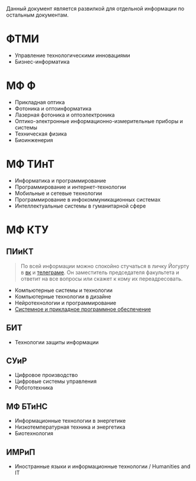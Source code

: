Данный документ является развилкой для отдельной информации по остальным документам.

# ФТМИ

- Управление технологическими инновациями
- Бизнес-информатика

# МФ Ф

- Прикладная оптика
- Фотоника и оптоинформатика
- Лазерная фотоника и оптоэлектроника
- Оптико-электронные информационно-измерительные приборы и системы
- Техническая физика
- Биоинженерия

# МФ ТИнТ

- Информатика и программирование
- Программирование и интернет-технологии
- Мобильные и сетевые технологии
- Программирование в инфокоммуникационных системах
- Интеллектуальные системы в гуманитарной сфере

# МФ КТУ

## ПИиКТ

> По всей информации можно спокойно стучаться в личку Йогурту в [вк](https://vk.com/YogurtTheHorse) и [телеграме](https://tele.click/YogurtTheHorse). Он заместитель председателя факультета и ответит на все вопросы или скажет к кому их переадресовать. 

- Компьютерные системы и технологии
- Компьютерные технологии в дизайне
- Нейротехнологии и программирование
- [Системное и прикладное программное обеспечение](programs/ctm/sppo.md)

## БИТ

- Технологии защиты информации

## СУиР

- Цифровое производство
- Цифровые системы управления
- Робототехника

## МФ БТиНС

- Информационные технологии в энергетике
- Низкотемпературная техника и энергетика
- Биотехнология

## ИМРиП

- Иностранные языки и информационные технологии / Humanities and IT
